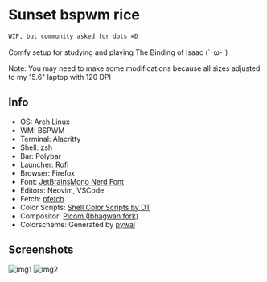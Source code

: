 # Sunset bspwm rice

`WIP, but community asked for dots =D`

Comfy setup for studying and playing The Binding of Isaac (`･ω･´)

Note: You may need to make some modifications because all sizes adjusted to my 15.6" laptop with 120 DPI

## Info
- OS: Arch Linux 
- WM: BSPWM
- Terminal: Alacritty
- Shell: zsh
- Bar: Polybar
- Launcher: Rofi
- Browser: Firefox
- Font: [JetBrainsMono Nerd Font](https://github.com/ryanoasis/nerd-fonts) 
- Editors: Neovim, VSCode
- Fetch: [pfetch](https://github.com/dylanaraps/pfetch)
- Color Scripts: [Shell Color Scripts by DT](https://gitlab.com/dwt1/shell-color-scripts)
- Compositor: [Picom (Ibhagwan fork)](https://github.com/ibhagwan/picom)
- Colorscheme: Generated by [pywal](https://github.com/dylanaraps/pywal)

## Screenshots
![img1](https://i.imgur.com/u7Lx0S3.png)
![img2](https://i.imgur.com/yGNzNQ5.png)
